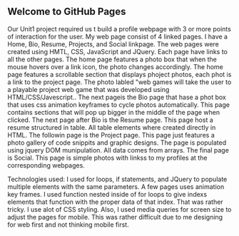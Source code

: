 ## Welcome to GitHub Pages
Our Unit1 project required us t build a profile webpage with 3 or more points of interaction for the user. My web page consist of 4 linked pages. I have a Home, Bio, Resume, Projects, and Social linkpage. The web pages were created using HMTL, CSS, JavaScript and JQuery. Each page have links to all the other pages. The home page features a photo box that when the mouse hovers over a link icon, the photo changes accordingly. The home page features a scrollable section that displays phoject photos, each phot is a link to the project page. The photo labled "web games will take the user to a playable project web game that was developed using HTML/CSS/Javescript.. The next pageis the Bio page that hase a phot box that uses css animation keyframes to cycle photos automatically. This page contains sections that will pop up bigger in the middle of the page when clicked.
The next page after Bio is the Resume page. This page host a resume structured in table. All table elements where created directly in HTML. The followin page is the Project page. This page just features a photo gallery of code snippits and graphic designs. The page is populated using jquery DOM munipulation. All data comes from arrays. The final page is Social. This page is simple photos with linkss to my profiles at the corresponding webpages.


Technologies used:
I used for loops, if statements, and JQuery to populate multiple elements with the same parameters. A few pages uses animation key frames. I used function nested inside of for loops to give indexs elements that function with the proper data of that index. That was rather tricky. I use alot of CSS styling. Also, I used media queries for screen size to adjust the pages for mobile. This was rather difficult due to me designing for web first and not thinking mobile first. 
